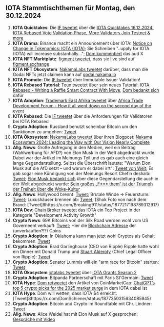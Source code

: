 ## IOTA Stammtischthemen für Montag, den 30.12.2024

1. **IOTA Quicktakes**: Die [IF tweetet](https://x.com/iota/status/1871133722218480018) über die [IOTA Quicktakes 16.12.2024: IOTA Rebased Vote Validation Phase, More Validators Join Testnet & more](https://www.youtube.com/watch?v=F_wzbCAmB9M)
2. **IOTA Drama**: Binance macht ein Announcement über IOTA: [Notice on Change in Tokenomics: IOTA (IOTA)](https://www.binance.com/en/support/announcement/notice-on-change-in-tokenomics-iota-iota-f816f2f4f4574b6589c5401deef5b519); Sie Schreiben "..upply for IOTA (IOTA) will increase substantially..."; [Dom kommentiert](https://x.com/DomSchiener/status/1871454961160401218) das aud X
3. **IOTA NFT Marktplatz**: [figment tweetet](https://x.com/figment_nfts/status/1871225479216480766), dass sie live sind auf [figment.exchange](https://www.figment.exchange/)
4. **IOTA NFT Ökosystem**: [NakamaLabs tweetet](https://x.com/Nakama_Labs/status/1871225829629272260) darüber, dass man die Godai NFTs jetzt claimen kann auf [godai.nakama.io](https://godai.nakama.io/)
5. **IOTA Promote**: Die [IF tweetet](https://x.com/iota/status/1872281216285553053) über Immutable Issuer Validation!
6. **IOTA Rebased Tutorial**: [Teun tweetet](https://x.com/teunvw5/status/1871587496095826412) über sein neues Tutorial: [IOTA Rebased - Writing a Raffle Smart Contract With Move](https://teunvw14.github.io/posts/iota-move-raffle-tutorial/); [Dom bedankt sich](https://x.com/DomSchiener/status/1871994984528011535) dafür
7. **IOTA Adoption**: [Trademark East Afrika tweetet](https://x.com/TradeMarkAfrica/status/1872145317883232267) über [Africa Trade Development Forum - How it all went down on the second day of the event](https://www.youtube.com/watch?v=XwGl_1REW7I)
8. **IOTA Rebased**: Die [IF tweetet](https://x.com/iota/status/1872643606416085398) über die Anforderungen für Validatoren bei IOTA Rebased
9. **Crypto Adoption**: Russland benutzt scheinbar Bitcoin um den Sanktionen zu umgehen: [Tweet](https://x.com/WatcherGuru/status/1871890969681166578)
10. **IOTA Ökosystem**: [NakamaLabs tweetet](https://x.com/Nakama_Labs/status/1873002378221289642) über ihren Blogpost: [Nakama Ecosystem 2024: Leading the Way with Our Vision Nearly Complete](https://medium.com/@NakamaLabs/nakama-ecosystem-2024-leading-the-way-with-our-vision-nearly-complete-a6b7d2055493)
11. **Allg. News**: Große Aufregung in den Medien, weil ein Beitrag (Wahlwerbung für AFD?) von Elon Musk in der Welt abgedruckt wurde. Dabei war der Artikel im Meinungs Teil und es gab auch eine gleich lange Gegendarstellung. Selbst die Überschrift lautete: "Warum Elon Musk auf die AfD setzt – und warum er dabei irrt": [Tweet von Welt](https://www.welt.de/debatte/kommentare/plus254982012/Warum-Elon-Musk-auf-die-AfD-setzt-und-warum-er-dabei-irrt.html?wtrid=socialmedia.socialflow....socialflow_twitter); Es gab sogar eine Kündigung von der Meinungs Resort Chefin deshalb: [Tweet](https://x.com/emkogel/status/1872928645536465327); [Elon Musk bedankt sich](https://x.com/elonmusk/status/1730479479519105490) über diese Gegendarstellung die auch in der Welt abgedruckt wurde: [Sein großes „F*** them“ ist der Triumph der Freiheit über die Woke-Kultur](https://www.welt.de/debatte/kommentare/plus248808706/Elon-Musk-Sein-grosses-F-them-ein-Triumph-der-Freiheit-ueber-die-Woke-Kultur.html)
12. **Allg. News**: Hollywood brennt: [Tweet](https://x.com/BGatesIsaPyscho/status/1877245443890909666); Brutale Winde => Feuersturm: [Tweet](https://x.com/HSajwanization/status/1877213614710353993); Luxushäuser brennen ab: [Tweet](https://x.com/SiaKordestani/status/1876845562328146405); [Shok Foto von nach dem Brand: [Tweet]8https://x.com/Breaking911/status/1877217198789312917)
13. **IOTA Dev**: [Chain Broker tweetet](https://x.com/chain_broker/status/1877052656411103386) das IOTA ein Top Project in der Kategorie "Development Activity Growth"
14. **Crypto News**: 69K Bitcoins von der Silk Road werden wohl vom US Governeent verkauft: [Tweet](https://x.com/BitcoinMagazine/status/1877177432945422487); Hier die [Blockchain Adresse](https://intel.arkm.com/explorer/address/bc1qa5wkgaew2dkv56kfvj49j0av5nml45x9ek9hz6) der (unverkauften?!?) Coins
15. **Crypto Adoption**: In Oklahoma kann man jetzt wohl Cryptos als Gehalt bekommen: [Tweet](https://x.com/BitcoinMagazine/status/1877109978474950677)
16. **Crypto Adoption**: Brad Garlinghouse (CEO von Ripple) Ripple hatte wohl ein Dinner mit Donald Trump und [Stuart Alderoty](https://x.com/s_alderoty) (Chief Legal Officer von Ripple): [Tweet](https://x.com/bgarlinghouse/status/1876783603603939438)
17. **Crypto Adoption**: Senator Lummis will ein "arm race for Bitcoin" starten: [Tweet](https://x.com/CryptosR_Us/status/1877327712244871282)
18. **IOTA Ökosystem** [iotalabs tweetet](https://x.com/iotalabs_/status/1877309796388675600) über [IOTA Grants Season 2 ](https://t.co/1q5f9xy3cW)
19. **Crypto Adoption**: Bitpanda Partnerschaft mit Paris St'Germain: [Tweet](https://x.com/Bitpanda_global/status/1877340236381839465)
20. **IOTA Hype**: [Dom retweetet](https://x.com/DomSchiener/status/1877311761306521932) den Artikel von CoinMarketCap: [ChatGPT’s top 5 crypto picks for the 2025 market surge](https://coinmarketcap.com/community/articles/677efe9ceb91cd54ab8b5ce7/) in dem IOTA dabei ist
21. **IOTA Hype**: Dom will wetten, dass IOTA $4 erreicht: [Tweet]8https://x.com/DomSchiener/status/1877350315634085945)
22. **Crypto Adoption**: Bitcoin und Crypto im Roundtable mit Chr. Lindner: [Tweet](https://x.com/paddi_hansen/status/1877658740175831170)
23. **Allg. News**: Alice Weidel hat mit Elon Musk auf X gesprochen: [Gespräche mit Video](https://x.com/Alice_Weidel/status/1877475125970211197)
